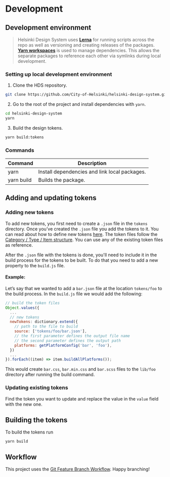 # Development

## Development environment

> Helsinki Design System uses [**Lerna**](https://lerna.js.org/) for running scripts across the repo as well as versioning and creating releases of the packages. [**Yarn workspaces**](https://yarnpkg.com/lang/en/docs/workspaces/) is used to manage dependencies. This allows the separate packages to reference each other via symlinks during local development.

### Setting up local development environment

1. Clone the HDS repository.

```bash
git clone https://github.com/City-of-Helsinki/helsinki-design-system.git
```

2. Go to the root of the project and install dependencies with `yarn`.

```bash
cd helsinki-design-system
yarn
```

3. Build the design tokens.

```bash
yarn build:tokens
```

### Commands

| Command    | Description                                   |
| ---------- | --------------------------------------------- |
| yarn       | Install dependencies and link local packages. |
| yarn build | Builds the package.                           |

## Adding and updating tokens

### Adding new tokens

To add new tokens, you first need to create a `.json` file in the `tokens` directory. Once you’ve created the `.json` file you add the tokens to it. You can read about how to define new tokens [here](https://github.com/amzn/style-dictionary#design-tokens). The token files follow the [Category / Type / Item structure](https://github.com/amzn/style-dictionary#categorytypeitem-structure). You can use any of the existing token files as reference.

After the `.json` file with the tokens is done, you'll need to include it in the build process for the tokens to be built. To do that you need to add a new property to the `build.js` file.

#### Example:

Let’s say that we wanted to add a `bar.json` file at the location `tokens/foo` to the build process. In the `build.js` file we would add the following:

```js
// build the token files
Object.values({
  ...
  // new tokens
  newTokens: dictionary.extend({
    // path to the file to build
    source: ['tokens/foo/bar.json'],
    // the first parameter defines the output file name
    // the second parameter defines the output path
    platforms: getPlatformConfig('bar', 'foo'),
  })
  ...
}).forEach((item) => item.buildAllPlatforms());
```

This would create `bar.css`, `bar.min.css` and `bar.scss` files to the `lib/foo` directory after running the build command.

### Updating existing tokens

Find the token you want to update and replace the value in the `value` field with the new one.

## Building the tokens

To build the tokens run

```
yarn build
```

## Workflow

This project uses the [Git Feature Branch Workflow](https://www.atlassian.com/git/tutorials/comparing-workflows/feature-branch-workflow). Happy branching!
